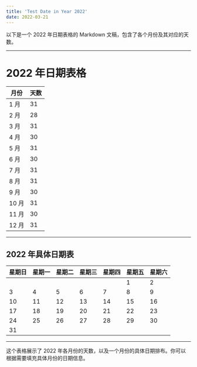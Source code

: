 ```yaml
---
title: 'Test Date in Year 2022'
date: 2022-03-21
---
```


以下是一个 2022 年日期表格的 Markdown 文稿，包含了各个月份及其对应的天数。

---

# 2022 年日期表格

| 月份  | 天数 |
| ----- | ---- |
| 1 月  | 31   |
| 2 月  | 28   |
| 3 月  | 31   |
| 4 月  | 30   |
| 5 月  | 31   |
| 6 月  | 30   |
| 7 月  | 31   |
| 8 月  | 31   |
| 9 月  | 30   |
| 10 月 | 31   |
| 11 月 | 30   |
| 12 月 | 31   |

---

## 2022 年具体日期表

| 星期日 | 星期一 | 星期二 | 星期三 | 星期四 | 星期五 | 星期六 |
| ------ | ------ | ------ | ------ | ------ | ------ | ------ |
|        |        |        |        |        | 1      | 2      |
| 3      | 4      | 5      | 6      | 7      | 8      | 9      |
| 10     | 11     | 12     | 13     | 14     | 15     | 16     |
| 17     | 18     | 19     | 20     | 21     | 22     | 23     |
| 24     | 25     | 26     | 27     | 28     | 29     | 30     |
| 31     |        |        |        |        |        |        |

---

这个表格展示了 2022 年各月份的天数，以及一个月份的具体日期排布。你可以根据需要填充具体月份的日期信息。
